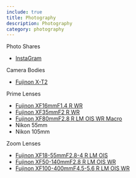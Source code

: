 ```yaml
---
include: true
title: Photography
description: Photography
category: photography
---
```


Photo Shares
- [InstaGram](http://instagram.com/jacob.langley.photos/)

Camera Bodies
- [Fujinon X-T2](https://www.fujifilmusa.com/products/digital_cameras/x/fujifilm_x_t2/)

Prime Lenses
- [Fujinon XF16mmF1.4 R WR](https://www.fujifilmusa.com/products/digital_cameras/x/fujinon_lens_xf16mmf14_r_wr/)
- [Fujinon XF35mmF2 R WR](https://www.fujifilmusa.com/products/digital_cameras/x/fujinon_lens_xf35mmf2_r_wr/)
- [Fujinon XF80mmF2.8 R LM OIS WR Macro](https://www.fujifilmusa.com/products/digital_cameras/x/fujinon_lens_xf80mmf28_r_lm_ois_wr_macro/)
- Nikon 55mm
- Nikon 105mm

Zoom Lenses
- [Fujinon XF18-55mmF2.8-4 R LM OIS](https://www.fujifilmusa.com/products/digital_cameras/x/fujinon_lens_xf18_55mmf28_4_r_lm_ois/)
- [Fujinon XF50-140mmF2.8 R LM OIS WR](https://www.fujifilmusa.com/products/digital_cameras/x/fujinon_lens_xf50_140mmf28_r_lm_ois_wr/)
- [Fujinon XF100-400mmF4.5-5.6 R LM OIS WR](https://www.fujifilmusa.com/products/digital_cameras/x/fujinon_lens_xf100_400mmf45_56_r_lm_ois_wr/)
